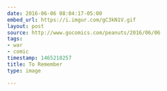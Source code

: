 ```yaml
---
date: 2016-06-06 08:04:17-05:00
embed_url: https://i.imgur.com/gC3kN1V.gif
layout: post
source: http://www.gocomics.com/peanuts/2016/06/06
tags:
- war
- comic
timestamp: 1465218257
title: To Remember
type: image

---
```

